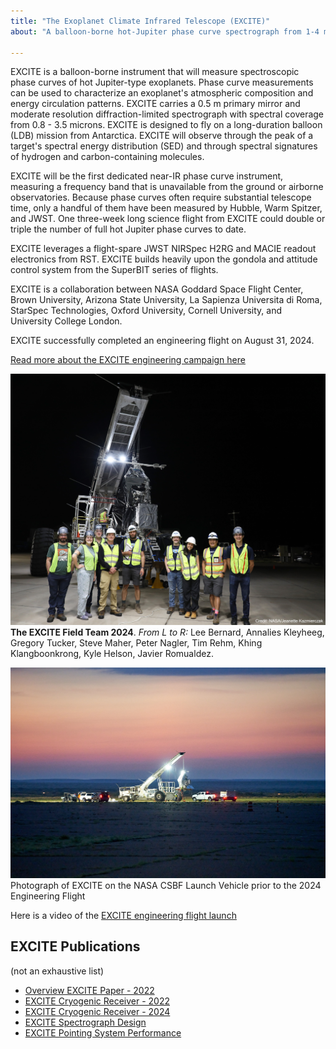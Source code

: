 ```yaml
---
title: "The Exoplanet Climate Infrared Telescope (EXCITE)"
about: "A balloon-borne hot-Jupiter phase curve spectrograph from 1-4 microns"

---
```


EXCITE is a balloon-borne instrument that will measure spectroscopic phase curves of hot Jupiter-type exoplanets. Phase curve measurements can be used to characterize an exoplanet's atmospheric composition and energy circulation patterns. EXCITE carries a 0.5 m primary mirror and moderate resolution diffraction-limited spectrograph with spectral coverage from 0.8 - 3.5 microns. EXCITE is designed to fly on a long-duration balloon (LDB) mission from Antarctica. EXCITE will observe through the peak of a target's spectral energy distribution (SED) and through spectral signatures of hydrogen and carbon-containing molecules. 

EXCITE will be the first dedicated near-IR phase curve instrument, measuring a frequency band that is unavailable from the ground or airborne observatories. Because phase curves often require substantial telescope time, only a handful of them have been measured by Hubble, Warm Spitzer, and JWST. One three-week long science flight from EXCITE could double or triple the number of full hot Jupiter phase curves to date. 

EXCITE leverages a flight-spare JWST NIRSpec H2RG and MACIE readout electronics from RST. EXCITE builds heavily upon the gondola and attitude control system from the SuperBIT series of flights. 

EXCITE is a collaboration between NASA Goddard Space Flight Center, Brown University, Arizona State University, La Sapienza Universita di Roma, StarSpec Technologies, Oxford University, Cornell University, and University College London. 

EXCITE successfully completed an engineering flight on August 31, 2024. 

[Read more about the EXCITE engineering campaign here](https://science.nasa.gov/missions/scientific-balloons/nasas-excite-mission-prepared-for-scientific-balloon-flight/)

![Photograph of EXCITE Field Team prior to the 2024 Engineering Flight](/images/excite/excite-group.jpg)
**The EXCITE Field Team 2024**. *From L to R:* Lee Bernard, Annalies Kleyheeg, Gregory Tucker, Steve Maher, Peter Nagler, Tim Rehm, Khing Klangboonkrong, Kyle Helson, Javier Romualdez.


![Photograph of EXCITE on the NASA CSBF Launch Vehicle prior to the 2024 Engineering Flight](/images/excite/FTS2024-376.jpg)
Photograph of EXCITE on the NASA CSBF Launch Vehicle prior to the 2024 Engineering Flight

Here is a video of the [EXCITE engineering flight launch](https://youtu.be/gyccHyHTNWM)


## EXCITE Publications
(not an exhaustive list)

* [Overview EXCITE Paper - 2022](/files/excite2022.pdf)
* [EXCITE Cryogenic Receiver - 2022](/files/excite-cryo.pdf) 
* [EXCITE Cryogenic Receiver - 2024](/files/excite-cryo2.pdf)
* [EXCITE Spectrograph Design](/files/excite-spectrograph.pdf)  
* [EXCITE Pointing System Performance](/files/excite-pointing.pdf)

